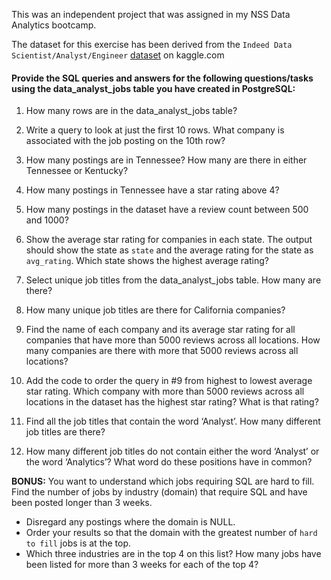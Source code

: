 This was an independent project that was assigned in my NSS Data Analytics bootcamp.


The dataset for this exercise has been derived from the `Indeed Data Scientist/Analyst/Engineer` [dataset](https://www.kaggle.com/elroyggj/indeed-dataset-data-scientistanalystengineer) on kaggle.com  

#### Provide the SQL queries and answers for the following questions/tasks using the data_analyst_jobs table you have created in PostgreSQL:

1.	How many rows are in the data_analyst_jobs table?

2.	Write a query to look at just the first 10 rows. What company is associated with the job posting on the 10th row?

3.	How many postings are in Tennessee? How many are there in either Tennessee or Kentucky?

4.	How many postings in Tennessee have a star rating above 4?

5.	How many postings in the dataset have a review count between 500 and 1000?

6.	Show the average star rating for companies in each state. The output should show the state as `state` and the average rating for the state as `avg_rating`. Which state shows the highest average rating?

7.	Select unique job titles from the data_analyst_jobs table. How many are there?

8.	How many unique job titles are there for California companies?

9.	Find the name of each company and its average star rating for all companies that have more than 5000 reviews across all locations. How many companies are there with more that 5000 reviews across all locations?

10.	Add the code to order the query in #9 from highest to lowest average star rating. Which company with more than 5000 reviews across all locations in the dataset has the highest star rating? What is that rating?

11.	Find all the job titles that contain the word ‘Analyst’. How many different job titles are there?

12.	How many different job titles do not contain either the word ‘Analyst’ or the word ‘Analytics’? What word do these positions have in common?

**BONUS:**
You want to understand which jobs requiring SQL are hard to fill. Find the number of jobs by industry (domain) that require SQL and have been posted longer than 3 weeks.
 - Disregard any postings where the domain is NULL.
 - Order your results so that the domain with the greatest number of `hard to fill` jobs is at the top.
  - Which three industries are in the top 4 on this list? How many jobs have been listed for more than 3 weeks for each of the top 4?
